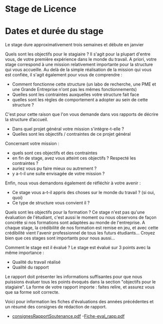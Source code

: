 # Stage de Licence

# Dates et durée du stage

Le stage dure approximativement trois semaines et débute en janvier

Quels sont les objectifs pour le stagiaire ?
Il s'agit pour la plupart d'entre vous, de votre première expérience dans le monde du travail.
A priori, votre stage correspond à une mission relativement importante pour la structure qui vous accueille.
Au delà de la simple réalisation de la mission qui vous est confiée, il s'agit également pour vous de comprendre :

- Comment fonctionne cette structure (un labo de recherche, une PME et une Grande Entreprise n'ont pas les mêmes fonctionnements)
- Quelles sont les contraintes auxquelles votre structure fait face
- quelles sont les règles de comportement a adopter au sein de cette structure ?

C'est pour cette raison que l'on vous demande dans vos rapports de décrire la structure d’accueil.

- Dans quel projet général votre mission s'intègre-t-elle ?
- Quelles sont les objectifs / contraintes de ce projet général


Concernant votre mission :

- quels sont ces objectifs et des contraintes
- en fin de stage, avez vous atteint ces objectifs ? Respecté les contraintes ?
- auriez vous pu faire mieux ou autrement ?
- y a-t-il une suite envisagée de votre mission ?


Enfin, nous vous demandons également de réfléchir à votre avenir :

- Ce stage vous a-t-il appris des choses sur le monde du travail ? (si oui, quoi)
- Ce type de structure vous convient il ?


Quels sont les objectifs pour la formation ?
Ce stage n'est pas qu'une évaluation de l'étudiant, c'est aussi le moment ou nous observons de façon concrête si nos formations sont adaptées au monde de l'entreprise.
A chaque stage, la crédibilité de nos formation est remise en jeu, et avec cette crédibilité vient l'avenir professionnel de tous les futurs étudiants...
Croyez bien que ces stages sont importants pour nous aussi...

Comment le stage est il évalué ?
Le stage est évalué sur 3 points avec la même importance :

- Qualité du travail réalisé
- Qualité du rapport

Le rapport doit présenter les informations suffisantes pour que nous puissions évaluer tous les points évoqués dans la section "objectifs pour le stagiaire". La forme de votre rapport importe : faites relire, et assurez vous que sa forme soit correcte.


Voici pour information les fiches d'évaluations des années précédentes et un résumé des consignes de rédaction de rapport.
- [consignesRapportSoutenance.pdf](consignesRapportSoutenance.pdf)
-[Fiche-eval_rapp.pdf](Fiche-eval_rapp.pdf)
